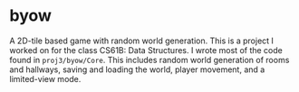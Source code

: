 # byow
A 2D-tile based game with random world generation. This is a project I worked on for the class CS61B: Data Structures. I wrote most of the code found in `proj3/byow/Core`. This includes random world generation of rooms and hallways, saving and loading the world, player movement, and a limited-view mode. 
